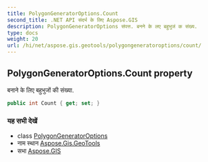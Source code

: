 ```yaml
---
title: PolygonGeneratorOptions.Count
second_title: .NET API संदर्भ के लिए Aspose.GIS
description: PolygonGeneratorOptions संपत्त. बनने के लए बहुभुजं क संख्य.
type: docs
weight: 20
url: /hi/net/aspose.gis.geotools/polygongeneratoroptions/count/
---
```

## PolygonGeneratorOptions.Count property

बनाने के लिए बहुभुजों की संख्या.

```csharp
public int Count { get; set; }
```

### यह सभी देखें

* class [PolygonGeneratorOptions](../)
* नाम स्थान [Aspose.Gis.GeoTools](../../polygongeneratoroptions/)
* सभा [Aspose.GIS](../../../)


